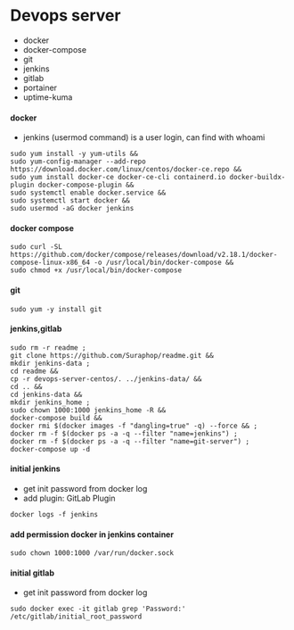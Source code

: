 # Devops server
 - docker
 - docker-compose
 - git
 - jenkins
 - gitlab
 - portainer
 - uptime-kuma

#### docker
- jenkins (usermod command)  is a user login, can find with whoami
```
sudo yum install -y yum-utils &&
sudo yum-config-manager --add-repo https://download.docker.com/linux/centos/docker-ce.repo &&
sudo yum install docker-ce docker-ce-cli containerd.io docker-buildx-plugin docker-compose-plugin &&
sudo systemctl enable docker.service &&
sudo systemctl start docker &&
sudo usermod -aG docker jenkins 
```

#### docker compose
```
sudo curl -SL https://github.com/docker/compose/releases/download/v2.18.1/docker-compose-linux-x86_64 -o /usr/local/bin/docker-compose &&
sudo chmod +x /usr/local/bin/docker-compose
```

#### git
```
sudo yum -y install git
```

#### jenkins,gitlab
```
sudo rm -r readme ;
git clone https://github.com/Suraphop/readme.git &&
mkdir jenkins-data ;
cd readme &&
cp -r devops-server-centos/. ../jenkins-data/ &&
cd .. &&
cd jenkins-data &&
mkdir jenkins_home ;
sudo chown 1000:1000 jenkins_home -R &&
docker-compose build &&
docker rmi $(docker images -f "dangling=true" -q) --force && ;
docker rm -f $(docker ps -a -q --filter "name=jenkins") ;
docker rm -f $(docker ps -a -q --filter "name=git-server") ;
docker-compose up -d 
```
#### initial jenkins
- get init password from docker log
- add plugin: GitLab Plugin
```
docker logs -f jenkins
```
#### add permission docker in jenkins container
```
sudo chown 1000:1000 /var/run/docker.sock
```
#### initial gitlab
- get init password from docker log
```
sudo docker exec -it gitlab grep 'Password:' /etc/gitlab/initial_root_password
```

